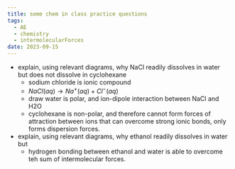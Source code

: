 ```yaml
---
title: some chem in class practice questions
tags:
  - AE
  - chemistry
  - intermolecularForces
date: 2023-09-15
---
```

- explain, using relevant diagrams, why NaCl readily dissolves in water but does not dissolve in cyclohexane
	- sodium chloride is ionic compound
	- $NaCl(aq)\to Na^+(aq)+Cl^-(aq)$
	- draw water is polar, and ion-dipole interaction between NaCl and H2O
	- cyclohexane is non-polar, and therefore cannot form forces of attraction between ions that can overcome strong ionic bonds, only forms dispersion forces.
- explain, using relevant diagrams, why ethanol readily dissolves in water but
	- hydrogen bonding between ethanol and water is able to overcome teh sum of intermolecular forces.